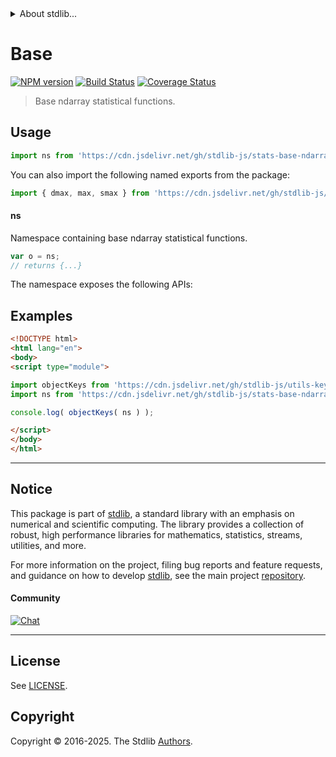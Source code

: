 <!--

@license Apache-2.0

Copyright (c) 2025 The Stdlib Authors.

Licensed under the Apache License, Version 2.0 (the "License");
you may not use this file except in compliance with the License.
You may obtain a copy of the License at

   http://www.apache.org/licenses/LICENSE-2.0

Unless required by applicable law or agreed to in writing, software
distributed under the License is distributed on an "AS IS" BASIS,
WITHOUT WARRANTIES OR CONDITIONS OF ANY KIND, either express or implied.
See the License for the specific language governing permissions and
limitations under the License.

-->


<details>
  <summary>
    About stdlib...
  </summary>
  <p>We believe in a future in which the web is a preferred environment for numerical computation. To help realize this future, we've built stdlib. stdlib is a standard library, with an emphasis on numerical and scientific computation, written in JavaScript (and C) for execution in browsers and in Node.js.</p>
  <p>The library is fully decomposable, being architected in such a way that you can swap out and mix and match APIs and functionality to cater to your exact preferences and use cases.</p>
  <p>When you use stdlib, you can be absolutely certain that you are using the most thorough, rigorous, well-written, studied, documented, tested, measured, and high-quality code out there.</p>
  <p>To join us in bringing numerical computing to the web, get started by checking us out on <a href="https://github.com/stdlib-js/stdlib">GitHub</a>, and please consider <a href="https://opencollective.com/stdlib">financially supporting stdlib</a>. We greatly appreciate your continued support!</p>
</details>

# Base

[![NPM version][npm-image]][npm-url] [![Build Status][test-image]][test-url] [![Coverage Status][coverage-image]][coverage-url] <!-- [![dependencies][dependencies-image]][dependencies-url] -->

> Base ndarray statistical functions.



<section class="usage">

## Usage

```javascript
import ns from 'https://cdn.jsdelivr.net/gh/stdlib-js/stats-base-ndarray@esm/index.mjs';
```

You can also import the following named exports from the package:

```javascript
import { dmax, max, smax } from 'https://cdn.jsdelivr.net/gh/stdlib-js/stats-base-ndarray@esm/index.mjs';
```

#### ns

Namespace containing base ndarray statistical functions.

```javascript
var o = ns;
// returns {...}
```

The namespace exposes the following APIs:

<!-- <toc pattern="*"> -->

<!-- </toc> -->

</section>

<!-- /.usage -->

<section class="examples">

## Examples

<!-- TODO: better examples -->

<!-- eslint no-undef: "error" -->

```html
<!DOCTYPE html>
<html lang="en">
<body>
<script type="module">

import objectKeys from 'https://cdn.jsdelivr.net/gh/stdlib-js/utils-keys@esm/index.mjs';
import ns from 'https://cdn.jsdelivr.net/gh/stdlib-js/stats-base-ndarray@esm/index.mjs';

console.log( objectKeys( ns ) );

</script>
</body>
</html>
```

</section>

<!-- /.examples -->

<!-- Section for related `stdlib` packages. Do not manually edit this section, as it is automatically populated. -->

<section class="related">

</section>

<!-- /.related -->

<!-- Section for all links. Make sure to keep an empty line after the `section` element and another before the `/section` close. -->


<section class="main-repo" >

* * *

## Notice

This package is part of [stdlib][stdlib], a standard library with an emphasis on numerical and scientific computing. The library provides a collection of robust, high performance libraries for mathematics, statistics, streams, utilities, and more.

For more information on the project, filing bug reports and feature requests, and guidance on how to develop [stdlib][stdlib], see the main project [repository][stdlib].

#### Community

[![Chat][chat-image]][chat-url]

---

## License

See [LICENSE][stdlib-license].


## Copyright

Copyright &copy; 2016-2025. The Stdlib [Authors][stdlib-authors].

</section>

<!-- /.stdlib -->

<!-- Section for all links. Make sure to keep an empty line after the `section` element and another before the `/section` close. -->

<section class="links">

[npm-image]: http://img.shields.io/npm/v/@stdlib/stats-base-ndarray.svg
[npm-url]: https://npmjs.org/package/@stdlib/stats-base-ndarray

[test-image]: https://github.com/stdlib-js/stats-base-ndarray/actions/workflows/test.yml/badge.svg?branch=main
[test-url]: https://github.com/stdlib-js/stats-base-ndarray/actions/workflows/test.yml?query=branch:main

[coverage-image]: https://img.shields.io/codecov/c/github/stdlib-js/stats-base-ndarray/main.svg
[coverage-url]: https://codecov.io/github/stdlib-js/stats-base-ndarray?branch=main

<!--

[dependencies-image]: https://img.shields.io/david/stdlib-js/stats-base-ndarray.svg
[dependencies-url]: https://david-dm.org/stdlib-js/stats-base-ndarray/main

-->

[chat-image]: https://img.shields.io/gitter/room/stdlib-js/stdlib.svg
[chat-url]: https://app.gitter.im/#/room/#stdlib-js_stdlib:gitter.im

[stdlib]: https://github.com/stdlib-js/stdlib

[stdlib-authors]: https://github.com/stdlib-js/stdlib/graphs/contributors

[umd]: https://github.com/umdjs/umd
[es-module]: https://developer.mozilla.org/en-US/docs/Web/JavaScript/Guide/Modules

[deno-url]: https://github.com/stdlib-js/stats-base-ndarray/tree/deno
[deno-readme]: https://github.com/stdlib-js/stats-base-ndarray/blob/deno/README.md
[umd-url]: https://github.com/stdlib-js/stats-base-ndarray/tree/umd
[umd-readme]: https://github.com/stdlib-js/stats-base-ndarray/blob/umd/README.md
[esm-url]: https://github.com/stdlib-js/stats-base-ndarray/tree/esm
[esm-readme]: https://github.com/stdlib-js/stats-base-ndarray/blob/esm/README.md
[branches-url]: https://github.com/stdlib-js/stats-base-ndarray/blob/main/branches.md

[stdlib-license]: https://raw.githubusercontent.com/stdlib-js/stats-base-ndarray/main/LICENSE

</section>

<!-- /.links -->
